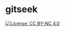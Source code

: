 # gitseek









[![License: CC BY-NC 4.0](https://img.shields.io/badge/License-BY--NC%204.0-lightgrey.svg)](https://creativecommons.org/licenses/by-nc/4.0/)

